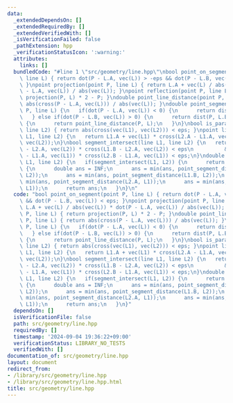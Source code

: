 ```yaml
---
data:
  _extendedDependsOn: []
  _extendedRequiredBy: []
  _extendedVerifiedWith: []
  _isVerificationFailed: false
  _pathExtension: hpp
  _verificationStatusIcon: ':warning:'
  attributes:
    links: []
  bundledCode: "#line 1 \"src/geometry/line.hpp\"\nbool point_on_segment(point P,\
    \ line L) { return dot(P - L.A, vec(L)) > -eps && dot(P - L.B, vec(L)) < eps;\
    \ }\npoint projection(point P, line L) { return L.A + vec(L) / abs(vec(L)) * dot(P\
    \ - L.A, vec(L)) / abs(vec(L)); }\npoint reflection(point P, line L) { return\
    \ projection(P, L) * 2 - P; }\ndouble point_line_distance(point P, line L) { return\
    \ abs(cross(P - L.A, vec(L))) / abs(vec(L)); }\ndouble point_segment_distance(point\
    \ P, line L) {\n   if(dot(P - L.A, vec(L)) < 0) {\n      return dist(P, L.A);\n\
    \   } else if(dot(P - L.B, vec(L)) > 0) {\n      return dist(P, L.B);\n   } else\
    \ {\n      return point_line_distance(P, L);\n   }\n}\nbool is_parallel(line L1,\
    \ line L2) { return abs(cross(vec(L1), vec(L2))) < eps; }\npoint line_intersection(line\
    \ L1, line L2) {\n   return L1.A + vec(L1) * cross(L2.A - L1.A, vec(L2)) / cross(vec(L1),\
    \ vec(L2));\n}\nbool segment_intersect(line L1, line L2) {\n   return cross(L1.A\
    \ - L2.A, vec(L2)) * cross(L1.B - L2.A, vec(L2)) < eps\n          && cross(L2.A\
    \ - L1.A, vec(L1)) * cross(L2.B - L1.A, vec(L1)) < eps;\n}\ndouble segment_distance(line\
    \ L1, line L2) {\n   if(segment_intersect(L1, L2)) {\n      return 0;\n   } else\
    \ {\n      double ans = INF;\n      ans = min(ans, point_segment_distance(L1.A,\
    \ L2));\n      ans = min(ans, point_segment_distance(L1.B, L2));\n      ans =\
    \ min(ans, point_segment_distance(L2.A, L1));\n      ans = min(ans, point_segment_distance(L2.B,\
    \ L1));\n      return ans;\n   }\n}\n"
  code: "bool point_on_segment(point P, line L) { return dot(P - L.A, vec(L)) > -eps\
    \ && dot(P - L.B, vec(L)) < eps; }\npoint projection(point P, line L) { return\
    \ L.A + vec(L) / abs(vec(L)) * dot(P - L.A, vec(L)) / abs(vec(L)); }\npoint reflection(point\
    \ P, line L) { return projection(P, L) * 2 - P; }\ndouble point_line_distance(point\
    \ P, line L) { return abs(cross(P - L.A, vec(L))) / abs(vec(L)); }\ndouble point_segment_distance(point\
    \ P, line L) {\n   if(dot(P - L.A, vec(L)) < 0) {\n      return dist(P, L.A);\n\
    \   } else if(dot(P - L.B, vec(L)) > 0) {\n      return dist(P, L.B);\n   } else\
    \ {\n      return point_line_distance(P, L);\n   }\n}\nbool is_parallel(line L1,\
    \ line L2) { return abs(cross(vec(L1), vec(L2))) < eps; }\npoint line_intersection(line\
    \ L1, line L2) {\n   return L1.A + vec(L1) * cross(L2.A - L1.A, vec(L2)) / cross(vec(L1),\
    \ vec(L2));\n}\nbool segment_intersect(line L1, line L2) {\n   return cross(L1.A\
    \ - L2.A, vec(L2)) * cross(L1.B - L2.A, vec(L2)) < eps\n          && cross(L2.A\
    \ - L1.A, vec(L1)) * cross(L2.B - L1.A, vec(L1)) < eps;\n}\ndouble segment_distance(line\
    \ L1, line L2) {\n   if(segment_intersect(L1, L2)) {\n      return 0;\n   } else\
    \ {\n      double ans = INF;\n      ans = min(ans, point_segment_distance(L1.A,\
    \ L2));\n      ans = min(ans, point_segment_distance(L1.B, L2));\n      ans =\
    \ min(ans, point_segment_distance(L2.A, L1));\n      ans = min(ans, point_segment_distance(L2.B,\
    \ L1));\n      return ans;\n   }\n}"
  dependsOn: []
  isVerificationFile: false
  path: src/geometry/line.hpp
  requiredBy: []
  timestamp: '2024-09-04 19:36:22+09:00'
  verificationStatus: LIBRARY_NO_TESTS
  verifiedWith: []
documentation_of: src/geometry/line.hpp
layout: document
redirect_from:
- /library/src/geometry/line.hpp
- /library/src/geometry/line.hpp.html
title: src/geometry/line.hpp
---
```

